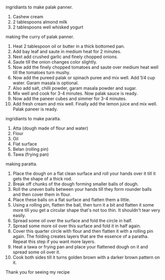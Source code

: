 ingridiants to make palak panner.
1. Cashew cream
2. 2 tablespoons almond milk
3. 2 tablespoons well whisked yogurt

making the curry of palak panner.
1. Heat 2 tablespoon oil or butter in a thick bottomed pan.
2. Add bay leaf and saute in medium heat for 2 minutes.
3. Next add crushed garlic and finely chopped onions.
4. Saute till the onion changes color slightly.
5. Now add the finely chopped tomatoes and saute over medium heat well till the tomatoes turn mushy.
6. Now add the pureed palak or spinach puree and mix well. Add 1/4 cup water. Garam masala is optional.
7. Also add salt, chilli powder, garam masala powder and sugar.
8. Mix well and cook for 3-4 minutes. Now palak sauce is ready.
9. Now add the paneer cubes and simmer for 3-4 minutes.
10. Add fresh cream and mix well. Finally add the lemon juice and mix well. Palak paneer is ready.

ingridiants to make paratta.
1. Atta (dough made of flour and water)
2. Flour
3. Oil
4. Flat surface
5. Belan (rolling pin)
6. Tawa (frying pan)

making paratta.
1. Place the dough on a flat clean surface and roll your hands over it till it gets the shape of a thick rod.
2. Break off chunks of the dough forming smaller balls of dough.
3. Roll the uneven balls between your hands till they form rounder balls and then cover them in flour.
4. Place these balls on a flat surface and flatten them a little.
5. Using a rolling pin, flatten the ball, then turn it a bit and flatten it some more till you get a circular shape that's not too thin. It shouldn't tear very easily.
6. Spread some oil over the surface and fold the circle in half.
7. Spread some more oil over this surface and fold it in half again.
8. Cover this quarter circle with flour and then flatten it with a rolling pin again.
The folding creates layers that are the essence of a paratha.
Repeat this step if you want more layers.
9. Heat a tawa or frying pan and place your flattened dough on it and spread some oil over it.
10. Cook both sides till it turns golden brown with a darker brown pattern on it.

Thank you for seeing my recipe